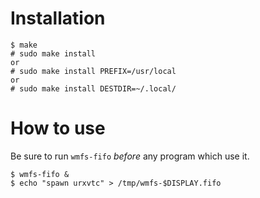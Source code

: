 # Installation

```
$ make
# sudo make install
or
# sudo make install PREFIX=/usr/local
or
# sudo make install DESTDIR=~/.local/
```

# How to use

Be sure to run ``wmfs-fifo`` *before* any program which use it.

```
$ wmfs-fifo &
$ echo "spawn urxvtc" > /tmp/wmfs-$DISPLAY.fifo
```

